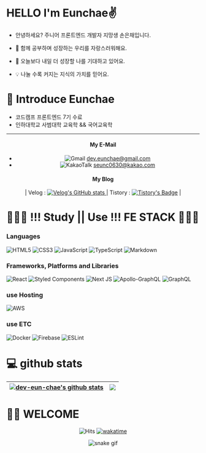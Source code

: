 

# HELLO  I'm Eunchae✌️

- 안녕하세요? 주니어 프론트엔드 개발자 지망생 손은채입니다.

- 📕 함께 공부하며 성장하는 우리를 자랑스러워해요.
- 🌱 오늘보다 내일 더 성장할 나를 기대하고 있어요.
- 💡 나눌 수록 커지는 지식의 가치를 믿어요.

# 🎤 Introduce Eunchae

- 코드캠프 프론트엔드 7기 수료 
- 인하대학교 사범대학 교육학 && 국어교육학

---
<div align=center>
  
#### My E-Mail 
- ![Gmail](https://img.shields.io/badge/gmail-D14836?style=for-the-badge&logo=gmail&logoColor=white) dev.eunchae@gmail.com 
- ![KakaoTalk](https://img.shields.io/badge/kakao-ffcd00.svg?style=for-the-badge&logo=kakaotalk&logoColor=000000) seunc0630@kakao.com
#### My Blog 
| Velog : <a  href="https://velog.io/@dev_eunchae"> ![Velog's GitHub stats](https://velog-readme-stats.vercel.app/api/badge?name=eunchae) </a>  | Tistory : [![Tistory's Badge](https://github-readme-tistory-card.vercel.app/api/badge?name=eunchae&theme=dark)](https://devchaechae.tistory.com/) |
   
</div>   

# 👩🏻‍💻 !!! Study || Use !!! FE STACK   👩🏻‍💻


 ### Languages
 ![HTML5](https://img.shields.io/badge/html5-%23E34F26.svg?style=for-the-badge&logo=html5&logoColor=white) ![CSS3](https://img.shields.io/badge/css3-%231572B6.svg?style=for-the-badge&logo=css3&logoColor=white) ![JavaScript](https://img.shields.io/badge/javascript-%23323330.svg?style=for-the-badge&logo=javascript&logoColor=%23F7DF1E) ![TypeScript](https://img.shields.io/badge/typescript-%23007ACC.svg?style=for-the-badge&logo=typescript&logoColor=white) ![Markdown](https://img.shields.io/badge/markdown-%23000000.svg?style=for-the-badge&logo=markdown&logoColor=white) 

 ### Frameworks, Platforms and Libraries
![React](https://img.shields.io/badge/react-%2320232a.svg?style=for-the-badge&logo=react&logoColor=%2361DAFB)  ![Styled Components](https://img.shields.io/badge/styled--components-DB7093?style=for-the-badge&logo=styled-components&logoColor=white) ![Next JS](https://img.shields.io/badge/Next-black?style=for-the-badge&logo=next.js&logoColor=white) ![Apollo-GraphQL](https://img.shields.io/badge/-ApolloGraphQL-311C87?style=for-the-badge&logo=apollo-graphql) ![GraphQL](https://img.shields.io/badge/-GraphQL-E10098?style=for-the-badge&logo=graphql&logoColor=white)

 ### use Hosting
![AWS](https://img.shields.io/badge/AWS-%23FF9900.svg?style=for-the-badge&logo=amazon-aws&logoColor=white)

 ### use ETC
![Docker](https://img.shields.io/badge/docker-%230db7ed.svg?style=for-the-badge&logo=docker&logoColor=white) ![Firebase](https://img.shields.io/badge/Firebase-039BE5?style=for-the-badge&logo=Firebase&logoColor=white) ![ESLint](https://img.shields.io/badge/ESLint-4B3263?style=for-the-badge&logo=eslint&logoColor=white)


  


# 💻 github stats

| <a href="https://github.com/dev-eun-chae/github-readme-stats"><img align="center" src="https://github-readme-stats.vercel.app/api?username=dev-eun-chae&show_icons=true&theme=buefy&count_private=true&hide_border=true" alt="dev-eun-chae's github stats" /></a> | <a href="https://github.com/dev-eun-chae/github-readme-stats"><img align="center" src="https://github-readme-stats.vercel.app/api/top-langs/?username=dev-eun-chae&layout=compact&theme=buefy&hide_border=true" /></a> |
| ------------- | ------------- |

# 🫶🏻 WELCOME
<div align=center>
  
![Hits](https://hits.seeyoufarm.com/api/count/incr/badge.svg?url=https%3A%2F%2Fgithub.com%2Fdev-eun-chae&count_bg=%23CE72E8&title_bg=%23555555&icon=github.svg&icon_color=%23E7E7E7&title=hits&edge_flat=false) [![wakatime](https://wakatime.com/badge/user/25ddef17-5f97-47d6-95f5-610d6da334b4.svg)](https://wakatime.com/@25ddef17-5f97-47d6-95f5-610d6da334b4) 


![snake gif](https://github.com/dev-eun-chae/dev-eun-chae/blob/output/github-contribution-grid-snake.svg)
</div>
